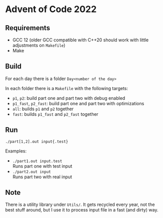 # Advent of Code 2022

## Requirements

* GCC 12 (older GCC compatible with C++20 should work with little adjustments on `Makefile`)
* Make

## Build

For each day there is a folder `Day<number of the day>`

In each folder there is a `Makefile` with the following targets:

* `p1`, `p2`: build part one and part two with debug enabled
* `p1_fast`, `p2_fast`: build part one and part two with optimizations
* `all`: builds `p1` and `p2` together
* `fast`: builds `p1_fast` and `p2_fast` together

## Run

`./part[1,2].out input{.test}`

Examples:

* `./part1.out input.test`  
Runs part one with test input
* `./part2.out input`  
Runs part two with real input

## Note

There is a utility library under `Utils/`. It gets recycled every year, not the best stuff around, but I use it to process input file in a fast (and dirty) way.